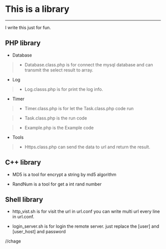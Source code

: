 # This is a library

---

I write this just for fun.

## PHP library
- Database
> - Database.class.php is for connect the mysql database and can transmit the
> select result to array.

- Log  
> - Log.classs.php is for print the log info.

- Timer
> - Timer.class.php is for let the Task.class.php code run

> - Task.class.php is the run code 

> - Example.php is the Example code 

- Tools
> - Https.class.php can send the data to url and return the result.

## C++ library
- MD5 is a tool for encrypt a string by md5 algorithm

- RandNum is a tool for get a int rand number

## Shell library

- http\_vist.sh is for visit the url in url.conf
you can write multi url every line in url.conf.

- login\_server.sh is for login the remote server.
just replace the [user] and [user\_host] and password

//chage
